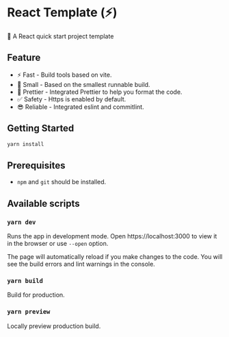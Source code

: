 # React Template (⚡️)

🚀 A React quick start project template

## Feature

- ⚡️ Fast - Build tools based on vite.
- 👻 Small - Based on the smallest runnable build.
- 💄 Prettier - Integrated Prettier to help you format the code.
- ✅ Safety - Https is enabled by default.
- 😎 Reliable - Integrated eslint and commitlint.

## Getting Started

```bash
yarn install
```

## Prerequisites

- `npm` and `git` should be installed.

## Available scripts

### `yarn dev`

Runs the app in development mode.
Open https://localhost:3000 to view it in the browser or use `--open` option.

The page will automatically reload if you make changes to the code.
You will see the build errors and lint warnings in the console.

### `yarn build`

Build for production.

### `yarn preview`

Locally preview production build.
